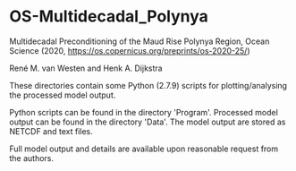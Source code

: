 # OS-Multidecadal_Polynya

Multidecadal Preconditioning of the Maud Rise Polynya Region, Ocean Science (2020, https://os.copernicus.org/preprints/os-2020-25/)

René M. van Westen and Henk A. Dijkstra

These directories contain some Python (2.7.9) scripts for plotting/analysing the processed model output.

Python scripts can be found in the directory 'Program'.
Processed model output can be found in the directory 'Data'.
The model output are stored as NETCDF and text files. 

Full model output and details are available upon reasonable request from the authors.
